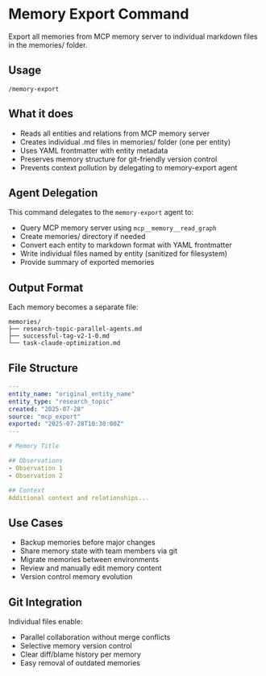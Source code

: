 # Memory Export Command

Export all memories from MCP memory server to individual markdown files in the memories/ folder.

## Usage
```
/memory-export
```

## What it does
- Reads all entities and relations from MCP memory server
- Creates individual .md files in memories/ folder (one per entity)
- Uses YAML frontmatter with entity metadata
- Preserves memory structure for git-friendly version control
- Prevents context pollution by delegating to memory-export agent

## Agent Delegation
This command delegates to the `memory-export` agent to:
- Query MCP memory server using `mcp__memory__read_graph`
- Create memories/ directory if needed
- Convert each entity to markdown format with YAML frontmatter
- Write individual files named by entity (sanitized for filesystem)
- Provide summary of exported memories

## Output Format
Each memory becomes a separate file:
```
memories/
├── research-topic-parallel-agents.md
├── successful-tag-v2-1-0.md
└── task-claude-optimization.md
```

## File Structure
```yaml
---
entity_name: "original_entity_name"
entity_type: "research_topic"
created: "2025-07-28"
source: "mcp_export"
exported: "2025-07-28T10:30:00Z"
---

# Memory Title

## Observations
- Observation 1
- Observation 2

## Context
Additional context and relationships...
```

## Use Cases
- Backup memories before major changes
- Share memory state with team members via git
- Migrate memories between environments
- Review and manually edit memory content
- Version control memory evolution

## Git Integration
Individual files enable:
- Parallel collaboration without merge conflicts
- Selective memory version control
- Clear diff/blame history per memory
- Easy removal of outdated memories